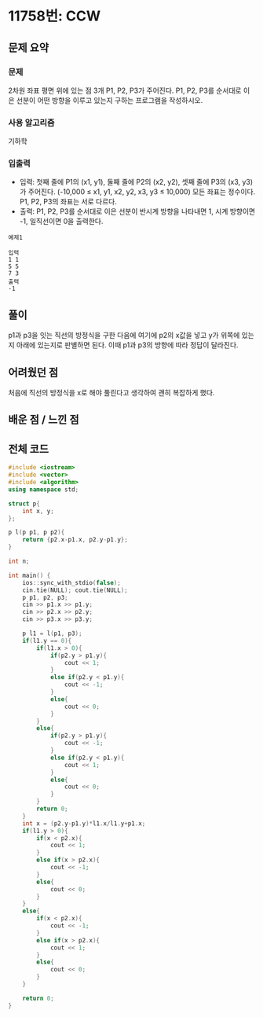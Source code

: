 # 11758번: CCW

## 문제 요약
### 문제
2차원 좌표 평면 위에 있는 점 3개 P1, P2, P3가 주어진다. P1, P2, P3를 순서대로 이은 선분이 어떤 방향을 이루고 있는지 구하는 프로그램을 작성하시오.

### 사용 알고리즘
기하학

### 입출력
- 입력: 첫째 줄에 P1의 (x1, y1), 둘째 줄에 P2의 (x2, y2), 셋째 줄에 P3의 (x3, y3)가 주어진다. (-10,000 ≤ x1, y1, x2, y2, x3, y3 ≤ 10,000) 모든 좌표는 정수이다. P1, P2, P3의 좌표는 서로 다르다.
- 출력: P1, P2, P3를 순서대로 이은 선분이 반시계 방향을 나타내면 1, 시계 방향이면 -1, 일직선이면 0을 출력한다.
```
예제1

입력
1 1
5 5
7 3
출력
-1
```
## 풀이
p1과 p3을 잇는 직선의 방정식을 구한 다음에 여기에 p2의 x값을 넣고 y가 위쪽에 있는지 아래에 있는지로 판별하면 된다. 이때 p1과 p3의 방향에 따라 정답이 달라진다.

## 어려웠던 점
처음에 직선의 방정식을 x로 해야 풀린다고 생각하여 괜히 복잡하게 했다.

## 배운 점 / 느낀 점


## 전체 코드
```cpp
#include <iostream>
#include <vector>
#include <algorithm>
using namespace std;

struct p{
    int x, y;
};

p l(p p1, p p2){
    return {p2.x-p1.x, p2.y-p1.y};
}

int n;

int main() {
    ios::sync_with_stdio(false);
    cin.tie(NULL); cout.tie(NULL);
    p p1, p2, p3;
    cin >> p1.x >> p1.y;
    cin >> p2.x >> p2.y;
    cin >> p3.x >> p3.y;

    p l1 = l(p1, p3);
    if(l1.y == 0){
        if(l1.x > 0){
            if(p2.y > p1.y){
                cout << 1;
            }
            else if(p2.y < p1.y){
                cout << -1;
            }
            else{
                cout << 0;
            }
        }
        else{
            if(p2.y > p1.y){
                cout << -1;
            }
            else if(p2.y < p1.y){
                cout << 1;
            }
            else{
                cout << 0;
            }
        }
        return 0;
    }
    int x = (p2.y-p1.y)*l1.x/l1.y+p1.x;
    if(l1.y > 0){
        if(x < p2.x){
            cout << 1;
        }
        else if(x > p2.x){
            cout << -1;
        }
        else{
            cout << 0;
        }
    }
    else{
        if(x < p2.x){
            cout << -1;
        }
        else if(x > p2.x){
            cout << 1;
        }
        else{
            cout << 0;
        }
    }

    return 0;
}
```
